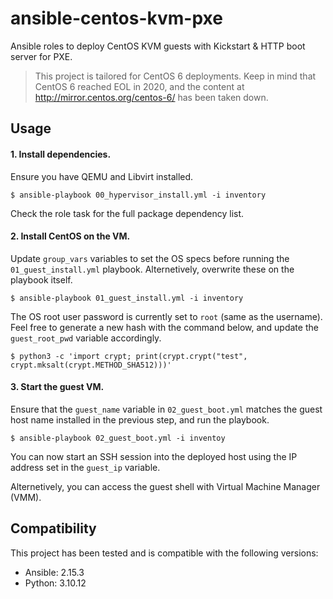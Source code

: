 # ansible-centos-kvm-pxe

Ansible roles to deploy CentOS KVM guests with Kickstart & HTTP boot server for PXE.

> This project is tailored for CentOS 6 deployments. Keep in mind that CentOS 6 reached EOL in 2020, and the content at http://mirror.centos.org/centos-6/ has been taken down.

## Usage

#### 1. Install dependencies.

Ensure you have QEMU and Libvirt installed.

```
$ ansible-playbook 00_hypervisor_install.yml -i inventory
```
Check the role task for the full package dependency list.

#### 2. Install CentOS on the VM.

Update ```group_vars``` variables to set the OS specs before running the ```01_guest_install.yml``` playbook. Alternetively, overwrite these on the playbook itself.

```
$ ansible-playbook 01_guest_install.yml -i inventory
```

The OS root user password is currently set to ```root``` (same as the username). Feel free to generate a new hash with the command below, and update the ```guest_root_pwd``` variable accordingly.

```
$ python3 -c 'import crypt; print(crypt.crypt("test", crypt.mksalt(crypt.METHOD_SHA512)))'
```

#### 3. Start the guest VM.

Ensure that the ```guest_name``` variable in ```02_guest_boot.yml``` matches the guest host name installed in the previous step, and run the playbook.

```
$ ansible-playbook 02_guest_boot.yml -i inventoy
```

You can now start an SSH session into the deployed host using the IP address set in the ```guest_ip``` variable.

Alternetively, you can access the guest shell with Virtual Machine Manager (VMM).

## Compatibility

This project has been tested and is compatible with the following versions:

- Ansible: 2.15.3
- Python: 3.10.12

